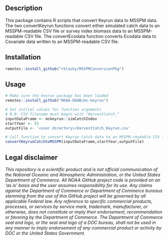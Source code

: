 ## Description
This package contains R scripts that convert Keyrun data to MSSPM data. The two convertKeyrun functions convert either simulated catch data to an MSSPM-readable CSV file or survey index biomass data to an MSSPM-readable CSV file. The convertEcodata function converts Ecodata data to Covariate data written to an MSSPM-readable CSV file.

## Installation
``` r
remotes::install_github("rklasky/MSSPMConversionPkg")
``` 

## Usage
``` r
# Make sure the keyrun package has been loaded
remotes::install_github("NOAA-EDAB/ms-keyrun")

# Set initial values for function arguments
# N.B. CSV filename must begin with "HarvestCatch_"
inputDataFrame <- mskeyrun::simCatchIndex
startYear <- 55
outputFile <- '<user directory>/HarvestCatch_Keyrun.csv'

# Call function to convert Keyrun Catch data to an MSSPM-readable CSV file
convertKeyrunCatchtoMSSPM(inputDataFrame,startYear,outputFile)
```

## Legal disclaimer
*This repository is a scientific product and is not official communication of the National Oceanic and Atmospheric Administration, or the United States Department of Commerce. All NOAA GitHub project code is provided on an ‘as is’ basis and the user assumes responsibility for its use. Any claims against the Department of Commerce or Department of Commerce bureaus stemming from the use of this GitHub project will be governed by all applicable Federal law. Any reference to specific commercial products, processes, or services by service mark, trademark, manufacturer, or otherwise, does not constitute or imply their endorsement, recommendation or favoring by the Department of Commerce. The Department of Commerce seal and logo, or the seal and logo of a DOC bureau, shall not be used in any manner to imply endorsement of any commercial product or activity by DOC or the United States Government.*
